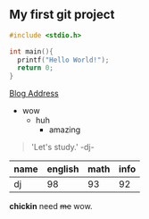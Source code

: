 ## My first git project


```c
#include <stdio.h>

int main(){
  printf("Hello World!");
  return 0;
}
```
[Blog Address]()

* wow
  * huh
    * amazing
    
> 'Let's study.' -dj-

name|english|math|info
---|---|---|---|
dj|98|93|92|

**chickin** need ~~me~~ wow.
